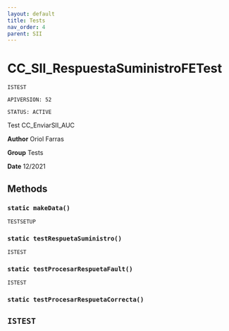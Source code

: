 ```yaml
---
layout: default
title: Tests
nav_order: 4
parent: SII
---
```


# CC_SII_RespuestaSuministroFETest

`ISTEST`

`APIVERSION: 52`

`STATUS: ACTIVE`

Test CC_EnviarSII_AUC

**Author** Oriol Farras

**Group** Tests

**Date** 12/2021

## Methods

### `static makeData()`

`TESTSETUP`

### `static testRespuetaSuministro()`

`ISTEST`

### `static testProcesarRespuetaFault()`

`ISTEST`

### `static testProcesarRespuetaCorrecta()`

## `ISTEST`
